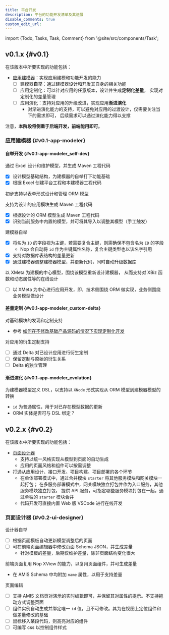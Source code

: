 ```yaml
---
title: 平台开发
description: 平台的功能开发清单及其进展
disable_comments: true
custom_edit_url:
---
```


import {Todo, Tasks, Task, Comment} from '@site/src/components/Task';

## v0.1.x {#v0.1}

<Todo id="v0.1">

在该版本中所要实现的功能包括：

- [应用建模器](#v0.1-app-modeler)：实现应用建模和功能开发的能力
  - [ ] 建模器**自举**：通过建模器设计和开发其自身的相关功能
  - [ ] 应用定制化：可以针对应用的任意版本，设计并生成**定制化差量**，
    实现对定制化的差量管理
  - [ ] 应用演化：支持对应用的升级改进，实现应用**渐进演化**
    - 对渐进演化能力的支持，可以避免对应用的过渡设计，仅需要关注当下的需求即可，
      后续需求可以通过演化能力得以支撑

注意，**本阶段将侧重于后端开发，前端能用即可**。

### 应用建模器 {#v0.1-app-modeler}

#### 自举开发 {#v0.1-app-modeler_self-dev}

<Tasks id="v0.1-app-modeler_self-dev">

<Task status="done" startDate="2024-04-05" endDate="2024-04-16">

通过 Excel 设计和维护模型，并生成 Maven 工程代码

<Comment>

- [x] 设计模型基础结构，为建模器的自举打下功能基础
- [x] 根据 Excel 创建平台工程和本建模器工程代码

</Comment>

</Task>

<Task status="done" startDate="2024-04-05" endDate="2024-04-16">

初步支持以表单形式设计和管理 ORM 模型

<Comment></Comment>

</Task>

<Task status="done" startDate="2024-04-17" endDate="2024-04-25">

支持为设计的应用模块生成 Maven 工程代码

<Comment>

- [x] 根据设计的 ORM 模型生成 Maven 工程代码
- [x] 识别当前服务中内置的模型，并可将其导入以调整其模型（手工触发）

</Comment>

</Task>

<Task status="done" startDate="2024-04-26" endDate="2024-05-04">

建模器自举

<Comment>

- [x] 将名为 `ID` 的字段视为主键，若需要复合主键，则需确保不包含名为 `ID` 的字段
  - Nop 会自动将 `id` 作为主键属性名称，复合主键类型也以该名字引用
- [x] 支持对数据库表结构的差量更新
- [x] 通过建模器调整建模器模型，并更新代码，同时自动升级数据库

</Comment>

</Task>

<Task status="pending" startDate="" endDate="">

以 XMeta 为建模的中心模型，围绕该模型重新设计建模器，
从而支持对 XBiz 函数和动态属性等的在线设计

<Comment>

- [ ] 以 XMeta 为中心进行应用开发，即，技术侧围绕 ORM 做实现，业务侧围绕业务模型做设计

</Comment>

</Task>

</Tasks>

#### 差量定制 {#v0.1-app-modeler_custom-delta}

<Tasks id="v0.1-app-modeler_custom-delta">

<Task status="pending" startDate="" endDate="">

对基础模块的发现和定制支持

<Comment>

- 参考 [如何在不修改基础产品源码的情况下实现定制化开发](https://zhuanlan.zhihu.com/p/628770810)

</Comment>

</Task>

<Task status="pending" startDate="" endDate="">

对应用的衍生定制支持

<Comment>

- [ ] 通过 Delta 对已设计应用进行衍生定制
- [ ] 保留定制与原始的衍生关系
- [ ] Delta 的独立管理

</Comment>

</Task>

</Tasks>

#### 渐进演化 {#v0.1-app-modeler_evolution}

<Tasks id="v0.1-app-modeler_evolution">

<Task status="pending" startDate="" endDate="">

为建模器模型定义 DSL，以支持以 `XNode` 形式实现从 ORM 模型到建模器模型的转换

<Comment>

- `id` 为普通属性，用于对已存在模型数据的更新
- ORM 实体是否可与 DSL 绑定？

</Comment>

</Task>

</Tasks>

</Todo>

## v0.2.x {#v0.2}

<Todo id="v0.2">

在该版本中所要实现的功能包括：

- [页面设计器](#v0.2-ui-designer)
  - 支持以统一风格实现从模型到页面的自动生成
  - 应用的页面风格和组件可以按需调整
- 打通从应用设计、接口开发、项目构建、项目部署的各个环节
  - 在单体部署模式中，通过合并模块 `starter` 将其他服务模块和网关模块一起打包；
    在多服务部署模式中，网关模块独立打包并作为入口服务，其他服务模块独立打包，
    提供 API 服务，可指定哪些服务模块打包在一起，通过单独的 `starter` 模块合并
  - 代码开发可直接内置 Web 版 VSCode 进行在线开发


### 页面设计器 {#v0.2-ui-designer}

<Tasks id="v0.2-ui-designer" status="hold">

<Task status="pending" startDate="" endDate="">

设计器自举

<Comment>

- [ ] 根据页面模板自动更新模型调整后的页面
- [ ] 可在前端页面编辑器中修改页面 Schema JSON，并生成差量
  - 针对模板的差量，后期仅维护差量，除非页面结构变化很大

</Comment>

</Task>

<Task status="pending" startDate="" endDate="">

前端页面复用 Nop XView 的能力，以复用页面组件，并可生成差量

<Comment>

- 在 AMIS Schema 中均附加 `name` 属性，以用于支持差量

</Comment>

</Task>

<Task status="pending" startDate="" endDate="">

页面编辑

<Comment>

- [ ] 支持 AMIS 文档页对演示的实时编辑即可，并保留其对属性的提示。不支持拖动方式调整页面
- [ ] 组件实例自动生成并绑定唯一 `id` 值，且不可修改。其为在视图上定位组件和做差量修改的基础
- [ ] 鼠标移入某段代码，则高亮对应的组件
- [ ] 可编写 css 以控制组件样式

</Comment>

</Task>

</Tasks>

</Todo>
